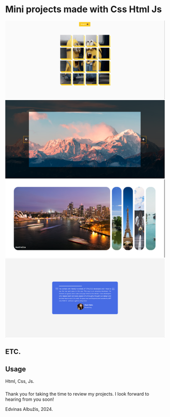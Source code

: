 # Mini projects made with Css Html Js

![Alt text](img/project1.png "Project1")
![Alt text](img/project2.png "Project2")
![Alt text](img/project4.png "Project4")
![Alt text](img/project5.png "Project5")

## ETC.

## Usage

Html, Css, Js.

###

Thank you for taking the time to review my projects. I look forward to hearing from you soon!

Edvinas Albužis, 2024.
